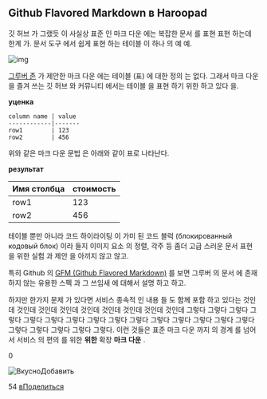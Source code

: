 ## Github Flavored Markdown в Haroopad

깃 허브 가 그랬듯 이 사실상 표준 인 마크 다운 에는 복잡한 문서 를 표현 표현 하는데 한계 가. 문서 도구 에서 쉽게 표현 하는 테이블 이 하나 의 예 예.

![img](http://media02.dconstruct.org/2010-0008/i/speakers/profile/john-gruber.jpg)

[그루버 존](http://en.wikipedia.org/wiki/John_Gruber) 가 제안한 마크 다운 에는 테이블 (표) 에 대한 정의 는 없다. 그래서 마크 다운 을 즐겨 쓰는 깃 허브 와 커뮤니티 에서는 테이블 을 표현 하기 위한 하고 있다 을.

**уценка**

```
column name | value
------------|-------
row1        | 123
row2        | 456

```

위와 같은 마크 다운 문법 은 아래와 같이 표로 나타난다.

**результат**

| Имя столбца | стоимость |
| ----------- | --------- |
| row1        | 123       |
| row2        | 456       |

테이블 뿐만 아니라 코드 하이라이팅 이 가미 된 코드 블럭 (блокированный кодовый блок) 이라 들지 이미지 요소 의 정렬, 각주 등 좀더 고급 스러운 문서 표현 을 위한 실험 과 제안 을 아끼지 않고 않고.

특히 Github 의 [GFM (Github Flavored Markdown)](https://help.github.com/articles/github-flavored-markdown) 를 보면 그루버 의 문서 에 존재 하지 않는 유용한 스펙 과 그 쓰임새 에 대해서 설명 하고 하고.

하지만 한가지 문제 가 있다면 서비스 종속적 인 내용 들 도 함께 포함 하고 있다는 것인데 것인데 것인데 것인데 것인데 것인데 것인데 것인데 것인데 그렇다 그렇다 그렇다 그렇다 그렇다 그렇다 그렇다 그렇다 그렇다 그렇다 그렇다 그렇다 그렇다 그렇다 그렇다 그렇다 그렇다 그렇다 그렇다 그렇다. 이런 것들은 표준 마크 다운 까지 의 경계 를 넘어서 서비스 의 편의 를 위한 **위한** 확장 **마크 다운** .

0

![Вкусно](http://www.delicious.com/static/img/delicious.small.gif)Добавить

54
[вПоделиться](javascript:void(0);)